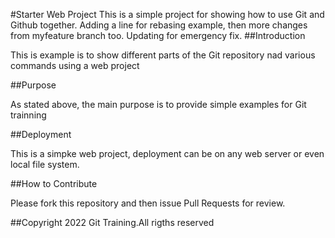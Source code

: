 #Starter Web Project 
This is a simple project for showing how to use Git and Github together. Adding a line for rebasing example, then more changes from myfeature branch too.
Updating for emergency fix.
##Introduction

This is example is to show different parts of the Git repository nad various commands using a web project

##Purpose

As stated above, the main purpose is to provide simple examples for Git trainning

##Deployment

This is a simpke web project, deployment can be on any web server or even local file system.

##How to Contribute

Please fork this repository and then issue Pull Requests for review.

##Copyright
2022 Git Training.All rigths reserved
